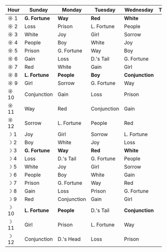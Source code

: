 Hour|Sunday        |Monday     |Tuesday    |Wednesday      |Thursday         |Friday           |Saturday
----|--------------|-----------|-----------|---------------|-----------------|-----------------|-----------------
☼ 1 |**G. Fortune**|**Way**    |**Red**    |**White**      |
☼ 2 |Loss          |Prison     |L. Fortune |People         |
☼ 3 |White         |Joy        |Girl       |Sorrow         |
☼ 4 |People        |Boy        |White      |Joy            |
☼ 5 |Prison        |G. Fortune |Way        |Boy            |
☼ 6 |Gain          |Loss       |D.'s Tail  |G. Fortune     |
☼ 7 |Red           |White      |Gain       |Girl           |
☼ 8 |**L. Fortune**|**People** |**Boy**    |**Conjunction**|
☼ 9 |Girl          |Sorrow     |G. Fortune |Way            |
☼ 10|Conjunction   |Gain       |Loss       |Prison         |
☼ 11|Way           |Red        |Conjunction|Gain           |
☼ 12|Sorrow        |L. Fortune |People     |Red            |
☽ 1 |Joy           |Girl       |Sorrow     |L. Fortune     |
☽ 2 |Boy           |White      |Joy        |Loss           |
☽ 3 |**G. Fortune**|**Way**    |**Red**    |**White**      |
☽ 4 |Loss          |D.'s Tail  |G. Fortune |People         |
☽ 5 |White         |Joy        |Girl       |Sorrow         |
☽ 6 |People        |Boy        |White      |Gain           |
☽ 7 |Prison        |G. Fortune |Way        |Red            |
☽ 8 |Gain          |Loss       |Prison     |G. Fortune     |
☽ 9 |Red           |Conjunction|Gain       |Girl           |
☽ 10|**L. Fortune**|**People** |D.'s Tail  |**Conjunction**|
☽ 11|Girl          |Prison     |L. Fortune |Way            |
☽ 12|Conjunction   |D.'s Head  |Loss       |Prison         |
